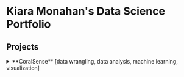 # Kiara Monahan's Data Science Portfolio


## Projects
<details>
  <summary>**CoralSense** [data wrangling, data analysis, machine learning, visualization]</summary>
  this is a bit more about the project
</details>

